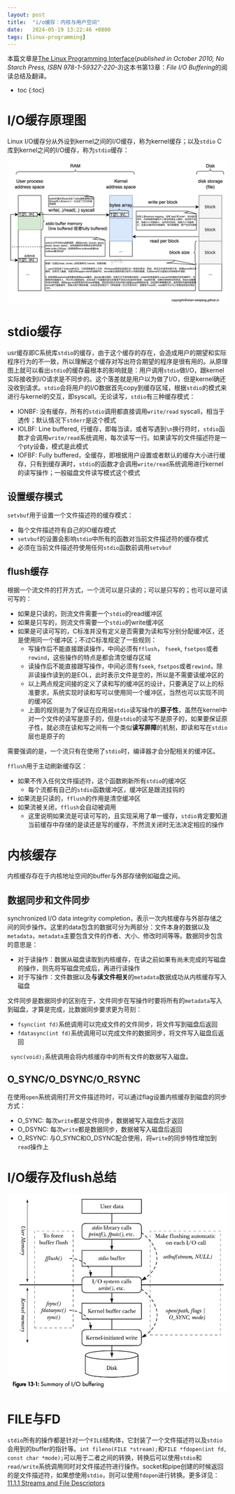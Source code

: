 ```yaml
---
layout: post
title:  "i/o缓存：内核与用户空间"
date:   2024-05-19 13:22:46 +0800
tags: [linux-programming]
---
```


本篇文章是[The Linux Programming Interface](https://man7.org/tlpi/)(*published in October 2010, No Starch Press, ISBN 978-1-59327-220-3*)这本书第13章：*File I/O Buffering*的阅读总结及翻译。

* toc
{:toc}

# I/O缓存原理图

Linux I/O缓存分从外设到kernel之间的I/O缓存，称为kernel缓存；以及`stdio` C库到kernel之间的I/O缓存，称为`stdio`缓存：

![Alt text](/assets/images/io_buffer.png)

# stdio缓存

usr缓存即C系统库`stdio`的缓存，由于这个缓存的存在，会造成用户的期望和实际程序行为的不一致，所以理解这个缓存对写出符合期望的程序是很有用的。从原理图上就可以看出`stdio`的缓存最根本的影响就是：用户调用`stdio`做I/O，跟kernel实际接收到I/O请求是不同步的。这个落差就是用户以为做了I/O，但是kernel确还没收到请求。`stdio`会将用户的I/O数据首先copy到缓存区域，根据`stdio`的模式来进行与kernel的交互，即syscall。无论读写，`stdio`有三种缓存模式：

- IONBF: 没有缓存，所有的`stdio`调用都直接调用`write/read` syscall，相当于透传；默认情况下`stderr`是这个模式
- IOLBF: Line buffered, 行缓存，即每当读，或者写遇到`\n`换行符时，`stdio`函数才会调用`write/read`系统调用，每次读写一行。如果读写的文件描述符是一个pty设备，模式是此模式
- IOFBF: Fully buffered，全缓存，即根据用户设置或者默认的缓存大小进行缓存，只有到缓存满时，`stdio`的函数才会调用`write/read`系统调用进行kernel的读写操作；一般磁盘文件读写模式这个模式

## 设置缓存模式

`setvbuf`用于设置一个文件描述符的缓存模式：

- 每个文件描述符有自己的IO缓存模式
- `setvbuf`的设置会影响`stdio`中所有的函数对当前文件描述符的缓存模式
- 必须在当前文件描述符使用任何`stdio`函数前调用`setvbuf`

## flush缓存

根据一个流文件的打开方式，一个流可以是只读的；可以是只写的；也可以是可读可写的：

- 如果是只读的，则流文件需要一个`stdio`的read缓冲区
- 如果是只写的，则流文件需要一个`stdio`的write缓冲区
- 如果是可读可写的，C标准并没有定义是否需要为读和写分别分配缓冲区，还是使用同一个缓冲区；不过C标准规定了一些规则：
  - 写操作后不能直接跟读操作，中间必须有`fflush`， `fseek`, `fsetpos`或者`rewind`，这些操作的特点是都会清空缓存区域
  - 读操作后不能直接跟写操作，中间必须有`fseek`, `fsetpos`或者`rewind`，除非读操作读到的是EOL，此时表示文件是空的，所以是不需要读缓冲区的
  - 以上两点规定间接的定义了读和写的缓冲区的设计，只要满足了以上的标准要求，系统实现时读和写可以使用同一个缓冲区，当然也可以实现不同的缓冲区
  - 上面的规则是为了保证在应用层`stdio`读写操作的**原子性**，虽然在kernel中对一个文件的读写是原子的，但是`stdio`的读写不是原子的，如果要保证原子性，就必须在读和写之间有一个类似**读写屏障**的机制，即读和写在`stdio`层也是原子的

需要强调的是，一个流只有在使用了`stdio`时，编译器才会分配相关的缓冲区。

`fflush`用于主动刷新缓存区：

- 如果不传入任何文件描述符，这个函数刷新所有`stdio`的缓冲区
  - 每个流都有自己的`stdio`函数缓冲区，缓冲区是跟流挂钩的
- 如果流是只读的，`fflush`的作用是清空缓冲区
- 如果流被关闭，`fflush`会自动被调用
  - 这里说明如果流是可读可写的，且实现采用了单一缓存，`stdio`肯定要知道当前缓存中存储的是读还是写的缓存，不然流关闭时无法决定相应的操作

# 内核缓存

内核缓存存在于内核地址空间的buffer与外部存储例如磁盘之间。

## 数据同步和文件同步

synchronized I/O data integrity completion，表示一次内核缓存与外部存储之间的同步操作。这里的data包含的数据可分为两部分：文件本身的数据以及`metadata`，`metadata`主要包含文件的作者、大小、修改时间等等。数据同步包含的意思是：

- 对于读操作：数据从磁盘读取到内核缓存，在读之前如果有尚未完成的写磁盘的操作，则先将写磁盘完成后，再进行读操作
- 对于写操作：文件数据以及**与读文件相关**的`metadata`数据成功从内核缓存写入磁盘

文件同步是数据同步的区别在于，文件同步在写操作时要将所有的`metadata`写入到磁盘，才算是完成，比数据同步要求更为苛刻：

- `fsync(int fd)`系统调用可以完成文件的文件同步，将文件写到磁盘后返回
- `fdatasync(int fd)`系统调用可以完成文件的数据同步，将文件写入磁盘后返回

` sync(void);`系统调用会将内核缓存中的所有文件的数据写入磁盘。

## O_SYNC/O_DSYNC/O_RSYNC

在使用`open`系统调用打开文件描述符时，可以通过flag设置内核缓存到磁盘的同步方式：

- O_SYNC: 每次`write`都是文件同步，数据被写入磁盘后才返回
- O_DSYNC: 每次`write`都是数据同步，数据被写入磁盘后返回
- O_RSYNC: 与O_SYNC和O_DSYNC配合使用，将`write`的同步特性增加到`read`操作上


# I/O缓存及flush总结

![Alt text](/assets/images/io_summary.png)

# FILE与FD

`stdio`所有的操作都是针对一个`FILE`结构体，它封装了一个文件描述符以及`stdio`会用到的buffer的指针等。`int fileno(FILE *stream);`和`FILE *fdopen(int fd, const char *mode);`可以用于二者之间的转换，转换后可以使用`stdio`和`read/write`系统调用同时对文件描述符进行操作。socket和pipe创建的时候返回的是文件描述符，如果想使用`stdio`，则可以使用`fdopen`进行转换。更多详见：[11.1.1 Streams and File Descriptors](https://www.gnu.org/software/libc/manual/html_node/Streams-and-File-Descriptors.html)
